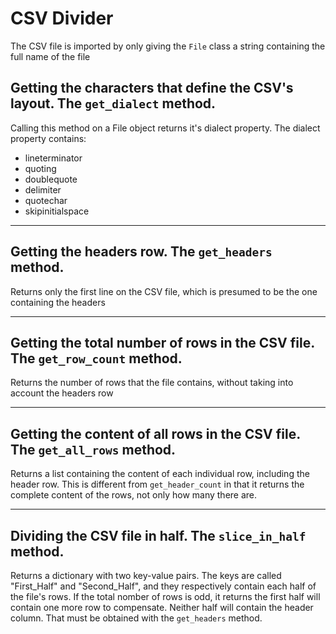 # CSV Divider
The CSV file is imported by only giving the `File` class a string containing the full name of the file

## Getting the characters that define the CSV's layout. The `get_dialect` method.
Calling this method on a File object returns it's dialect property.
The dialect property contains:
* lineterminator
* quoting
* doublequote
* delimiter
* quotechar
* skipinitialspace
***
## Getting the headers row. The `get_headers` method.
Returns only the first line on the CSV file, which is presumed to be the one containing the headers
***
## Getting the total number of rows in the CSV file. The `get_row_count` method.
Returns the number of rows that the file contains, without taking into account the headers row
***
## Getting the content of all rows in the CSV file. The `get_all_rows` method.
Returns a list containing the content of each individual row, including the header row. This is different from `get_header_count` in that it returns the complete content of the rows, not only how many there are.
***
## Dividing the CSV file in half. The `slice_in_half` method.
Returns a dictionary with two key-value pairs. The keys are called "First_Half" and "Second_Half", and they respectively contain each half of the file's rows.
If the total nomber of rows is odd, it returns the first half will contain one more row to compensate.
Neither half will contain the header column. That must be obtained with the `get_headers` method. 